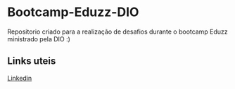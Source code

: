 # Bootcamp-Eduzz-DIO
Repositorio criado para a realização de desafios durante o bootcamp Eduzz ministrado pela DIO :)

## Links uteis
[Linkedin](https://www.linkedin.com/in/rafaelspereira1/ ":)")
